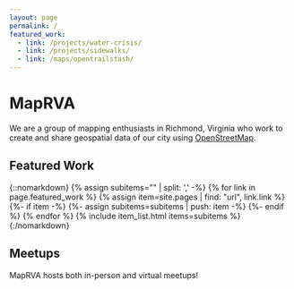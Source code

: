 ```yaml
---
layout: page
permalink: /
featured_work:
  - link: /projects/water-crisis/
  - link: /projects/sidewalks/
  - link: /maps/opentrailstash/
---
```

# MapRVA

We are a group of mapping enthusiasts in Richmond, Virginia who work to create and share geospatial data of our city using [OpenStreetMap](https://openstreetmap.org).

## Featured Work

{::nomarkdown}
{% assign subitems="" | split: ',' -%}
{% for link in page.featured_work %}
  {% assign item=site.pages | find: "url", link.link %}
  {%- if item -%}
    {%- assign subitems=subitems | push: item -%}
  {%- endif %}
{% endfor %}
{% include item_list.html items=subitems %}
{:/nomarkdown}

## Meetups

MapRVA hosts both in-person and virtual meetups!
